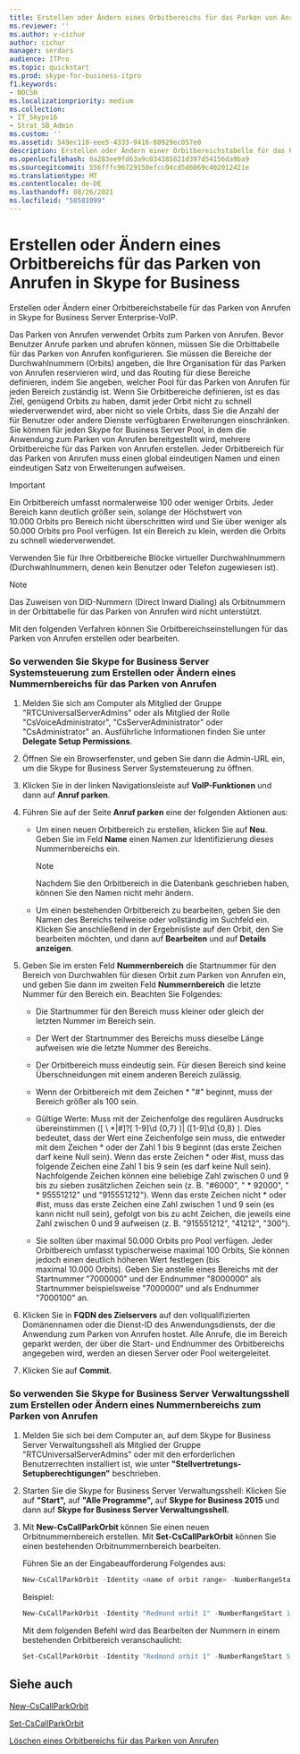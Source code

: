 ```yaml
---
title: Erstellen oder Ändern eines Orbitbereichs für das Parken von Anrufen in Skype for Business
ms.reviewer: ''
ms.author: v-cichur
author: cichur
manager: serdars
audience: ITPro
ms.topic: quickstart
ms.prod: skype-for-business-itpro
f1.keywords:
- NOCSH
ms.localizationpriority: medium
ms.collection:
- IT_Skype16
- Strat_SB_Admin
ms.custom: ''
ms.assetid: 549ec118-eee5-4333-9416-80929ec057e0
description: Erstellen oder Ändern einer Orbitbereichstabelle für das Parken von Anrufen in Skype for Business Server Enterprise-VoIP.
ms.openlocfilehash: 8a283ee9fd63a9c034385821d397d54156da9ba9
ms.sourcegitcommit: 556fffc96729150efcc04cd5d6069c402012421e
ms.translationtype: MT
ms.contentlocale: de-DE
ms.lasthandoff: 08/26/2021
ms.locfileid: "58581099"
---
```

# <a name="create-or-modify-a-call-park-orbit-range-in-skype-for-business"></a>Erstellen oder Ändern eines Orbitbereichs für das Parken von Anrufen in Skype for Business

Erstellen oder Ändern einer Orbitbereichstabelle für das Parken von Anrufen in Skype for Business Server Enterprise-VoIP.

Das Parken von Anrufen verwendet Orbits zum Parken von Anrufen. Bevor Benutzer Anrufe parken und abrufen können, müssen Sie die Orbittabelle für das Parken von Anrufen konfigurieren. Sie müssen die Bereiche der Durchwahlnummern (Orbits) angeben, die Ihre Organisation für das Parken von Anrufen reservieren wird, und das Routing für diese Bereiche definieren, indem Sie angeben, welcher Pool für das Parken von Anrufen für jeden Bereich zuständig ist. Wenn Sie Orbitbereiche definieren, ist es das Ziel, genügend Orbits zu haben, damit jeder Orbit nicht zu schnell wiederverwendet wird, aber nicht so viele Orbits, dass Sie die Anzahl der für Benutzer oder andere Dienste verfügbaren Erweiterungen einschränken. Sie können für jeden Skype for Business Server Pool, in dem die Anwendung zum Parken von Anrufen bereitgestellt wird, mehrere Orbitbereiche für das Parken von Anrufen erstellen. Jeder Orbitbereich für das Parken von Anrufen muss einen global eindeutigen Namen und einen eindeutigen Satz von Erweiterungen aufweisen.

> [!IMPORTANT]
> Ein Orbitbereich umfasst normalerweise 100 oder weniger Orbits. Jeder Bereich kann deutlich größer sein, solange der Höchstwert von 10.000 Orbits pro Bereich nicht überschritten wird und Sie über weniger als 50.000 Orbits pro Pool verfügen. Ist ein Bereich zu klein, werden die Orbits zu schnell wiederverwendet.

Verwenden Sie für Ihre Orbitbereiche Blöcke virtueller Durchwahlnummern (Durchwahlnummern, denen kein Benutzer oder Telefon zugewiesen ist).

> [!NOTE]
> Das Zuweisen von DID-Nummern (Direct Inward Dialing) als Orbitnummern in der Orbittabelle für das Parken von Anrufen wird nicht unterstützt.

Mit den folgenden Verfahren können Sie Orbitbereichseinstellungen für das Parken von Anrufen erstellen oder bearbeiten.

### <a name="to-use-skype-for-business-server-control-panel-to-create-or-modify-a-range-of-numbers-for-parking-calls"></a>So verwenden Sie Skype for Business Server Systemsteuerung zum Erstellen oder Ändern eines Nummernbereichs für das Parken von Anrufen

1. Melden Sie sich am Computer als Mitglied der Gruppe "RTCUniversalServerAdmins" oder als Mitglied der Rolle "CsVoiceAdministrator", "CsServerAdministrator" oder "CsAdministrator" an. Ausführliche Informationen finden Sie unter **Delegate Setup Permissions**.

2. Öffnen Sie ein Browserfenster, und geben Sie dann die Admin-URL ein, um die Skype for Business Server Systemsteuerung zu öffnen.

3. Klicken Sie in der linken Navigationsleiste auf **VoIP-Funktionen** und dann auf **Anruf parken**.

4. Führen Sie auf der Seite **Anruf parken** eine der folgenden Aktionen aus:

   - Um einen neuen Orbitbereich zu erstellen, klicken Sie auf **Neu**. Geben Sie im Feld **Name** einen Namen zur Identifizierung dieses Nummernbereichs ein.

     > [!NOTE]
     > Nachdem Sie den Orbitbereich in die Datenbank geschrieben haben, können Sie den Namen nicht mehr ändern.

   - Um einen bestehenden Orbitbereich zu bearbeiten, geben Sie den Namen des Bereichs teilweise oder vollständig im Suchfeld ein. Klicken Sie anschließend in der Ergebnisliste auf den Orbit, den Sie bearbeiten möchten, und dann auf **Bearbeiten** und auf **Details anzeigen**.

5. Geben Sie im ersten Feld **Nummernbereich** die Startnummer für den Bereich von Durchwahlen für diesen Orbit zum Parken von Anrufen ein, und geben Sie dann im zweiten Feld **Nummernbereich** die letzte Nummer für den Bereich ein. Beachten Sie Folgendes:

   - Die Startnummer für den Bereich muss kleiner oder gleich der letzten Nummer im Bereich sein.

   - Der Wert der Startnummer des Bereichs muss dieselbe Länge aufweisen wie die letzte Nummer des Bereichs.

   - Der Orbitbereich muss eindeutig sein. Für diesen Bereich sind keine Überschneidungen mit einem anderen Bereich zulässig.

   - Wenn der Orbitbereich mit dem Zeichen \* "#" beginnt, muss der Bereich größer als 100 sein.

   - Gültige Werte: Muss mit der Zeichenfolge des regulären Ausdrucks übereinstimmen ([ \\ *|#]?[ 1-9]\d {0,7} )| ([1-9]\d {0,8} ). Dies bedeutet, dass der Wert eine Zeichenfolge sein muss, die entweder mit dem Zeichen \* oder der Zahl 1 bis 9 beginnt (das erste Zeichen darf keine Null sein). Wenn das erste Zeichen \* oder #ist, muss das folgende Zeichen eine Zahl 1 bis 9 sein (es darf keine Null sein). Nachfolgende Zeichen können eine beliebige Zahl zwischen 0 und 9 bis zu sieben zusätzlichen Zeichen sein (z. B. "#6000", " \* 92000", " \* 95551212" und "915551212"). Wenn das erste Zeichen nicht \* oder #ist, muss das erste Zeichen eine Zahl zwischen 1 und 9 sein (es kann nicht null sein), gefolgt von bis zu acht Zeichen, die jeweils eine Zahl zwischen 0 und 9 aufweisen (z. B. "915551212", "41212", "300").

   - Sie sollten über maximal 50.000 Orbits pro Pool verfügen. Jeder Orbitbereich umfasst typischerweise maximal 100 Orbits, Sie können jedoch einen deutlich höheren Wert festlegen (bis maximal 10.000 Orbits). Geben Sie anstelle eines Bereichs mit der Startnummer "7000000" und der Endnummer "8000000" als Startnummer beispielsweise "7000000" und als Endnummer "7000100" an.

6. Klicken Sie in **FQDN des Zielservers** auf den vollqualifizierten Domänennamen oder die Dienst-ID des Anwendungsdiensts, der die Anwendung zum Parken von Anrufen hostet. Alle Anrufe, die im Bereich geparkt werden, der über die Start- und Endnummer des Orbitbereichs angegeben wird, werden an diesen Server oder Pool weitergeleitet.

7. Klicken Sie auf **Commit**.

### <a name="to-use-skype-for-business-server-management-shell-to-create-or-modify-a-range-of-numbers-for-parking-calls"></a>So verwenden Sie Skype for Business Server Verwaltungsshell zum Erstellen oder Ändern eines Nummernbereichs zum Parken von Anrufen

1. Melden Sie sich bei dem Computer an, auf dem Skype for Business Server Verwaltungsshell als Mitglied der Gruppe "RTCUniversalServerAdmins" oder mit den erforderlichen Benutzerrechten installiert ist, wie unter **"Stellvertretungs-Setupberechtigungen"** beschrieben.

2. Starten Sie die Skype for Business Server Verwaltungsshell: Klicken Sie auf **"Start",** auf **"Alle Programme",** auf **Skype for Business 2015** und dann auf **Skype for Business Server Verwaltungsshell.**

3. Mit **New-CsCallParkOrbit** können Sie einen neuen Orbitnummernbereich erstellen. Mit **Set-CsCallParkOrbit** können Sie einen bestehenden Orbitnummernbereich bearbeiten.

    Führen Sie an der Eingabeaufforderung Folgendes aus:

   ```powershell
   New-CsCallParkOrbit -Identity <name of orbit range> -NumberRangeStart <first number in orbit range> -NumberRangeEnd <last number in orbit range> -CallParkService <FQDN or service ID of the Application service that hosts the Call Park application>
   ```

    Beispiel:

   ```powershell
   New-CsCallParkOrbit -Identity "Redmond orbit 1" -NumberRangeStart 100 -NumberRangeEnd 199 -CallParkService redmond-applicationserver-1
   ```

    Mit dem folgenden Befehl wird das Bearbeiten der Nummern in einem bestehenden Orbitbereich veranschaulicht:

   ```powershell
   Set-CsCallParkOrbit -Identity "Redmond orbit 1" -NumberRangeStart 500 -NumberRangeEnd 699
   ```

## <a name="see-also"></a>Siehe auch

[New-CsCallParkOrbit](/powershell/module/skype/new-cscallparkorbit?view=skype-ps)

[Set-CsCallParkOrbit](/powershell/module/skype/set-cscallparkorbit?view=skype-ps)

[Löschen eines Orbitbereichs für das Parken von Anrufen](/previous-versions/office/lync-server-2013/lync-server-2013-delete-a-call-park-orbit-range)